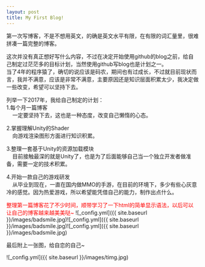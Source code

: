 ```yaml
---
layout: post
title: My First Blog!
---
```


第一次写博客，不是不想用英文，的确是英文水平有限，在有限的词汇量里，很难拼凑一篇完整的博客。

这次并没有真正想好写什么内容，不过在决定开始使用github的blog之前，给自己制定过茫茫多的目标计划，当然使用github写blog也是计划之一。<br/>
当了4年的程序猿了，确切的说应该是码农，期间也有过成长，不过就目前现状而言，我并不满意，应该是非常不满意，主要原因还是知识层面积累太少，我决定做一些改变，希望可以坚持下去。

列举一下2017年，我给自己制定的计划：<br/>
1.每个月一篇博客<br/>
&nbsp;&nbsp;&nbsp;&nbsp;一定要坚持下去，这也是一种态度，改变自己懒惰的心态。

2.掌握理解Unity的Shader<br/>
&nbsp;&nbsp;&nbsp;&nbsp;向游戏渲染图形方面进行知识积累。

3.整理一套基于Unity的资源加载模块<br/>
&nbsp;&nbsp;&nbsp;&nbsp;目前接触最深的就是Unity了，也是为了后面能够自己当一个独立开发者做准备，需要一定的技术积累。

4.开始一款自己的游戏研发<br/>
&nbsp;&nbsp;&nbsp;&nbsp;从毕业到现在，一直在国内做MMO的手游，在目前的环境下，多少有些心灰意冷的感觉。因为热爱游戏，所以希望能凭借自己的能力，制作出点什么。


<font color="#FF0000">整理第一篇博客花了不少时间，顺带学习了一下html的简单显示语法，以后可以让自己的博客越来越美美哒~</font>
![_config.yml]({{ site.baseurl }}/images/badsmile.jpg)![_config.yml]({{ site.baseurl }}/images/badsmile.jpg)![_config.yml]({{ site.baseurl }}/images/badsmile.jpg)


最后附上一张图，给自恋的自己~

![_config.yml]({{ site.baseurl }}/images/timg.jpg)